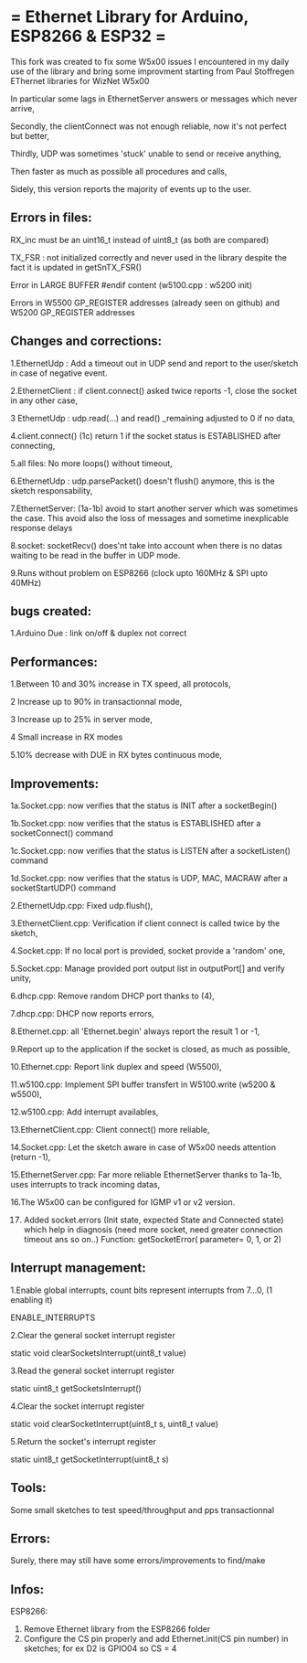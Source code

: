 = Ethernet Library for Arduino, ESP8266 & ESP32 =
=======================================================

This fork was created to fix some W5x00 issues I encountered in my daily use of the library and bring some improvment starting from Paul Stoffregen EThernet libraries for WizNet W5x00

In particular some lags in EthernetServer answers or messages which never arrive,

Secondly, the clientConnect was not enough reliable, now it's not perfect but better,

Thirdly, UDP was sometimes 'stuck' unable to send or receive anything,

Then faster as much as possible all procedures and calls,

Sidely, this version reports the majority of events up to the user.



Errors in files:
-----------------
RX_inc must be an uint16_t instead of uint8_t (as both are compared)

TX_FSR : not initialized correctly and never used in the library despite the fact it is updated in getSnTX_FSR()

Error in LARGE BUFFER #endif content (w5100.cpp : w5200 init)

Errors in W5500 GP_REGISTER addresses (already seen on github) and W5200 GP_REGISTER addresses


Changes and corrections:
------------------------
1.EthernetUdp : Add a timeout out in UDP send and report to the user/sketch in case of negative event.

2.EthernetClient : if client.connect() asked twice reports -1, close the socket in any other case,

3 EthernetUdp : udp.read(...) and read() _remaining adjusted to 0 if no data,

4.client.connect() (1c) return 1 if the socket status is ESTABLISHED after connecting,

5.all files: No more loops() without timeout,

6.EthernetUdp : udp.parsePacket() doesn't flush() anymore, this is the sketch responsability,

7.EthernetServer: (1a-1b) avoid to start another server which was sometimes the case. This avoid also the loss of messages and sometime inexplicable response delays

8.socket: socketRecv() does'nt take into account when there is no datas waiting to be read in the buffer in UDP mode.
    
9.Runs without problem on ESP8266 (clock upto 160MHz & SPI upto 40MHz)


bugs created:
-------------
1.Arduino Due : link on/off & duplex not correct


Performances:
-------------
1.Between 10 and 30% increase in TX speed, all protocols,

2 Increase up to 90% in transactionnal mode,

3 Increase up to 25% in server mode,

4 Small increase in RX modes

5.10% decrease with DUE in RX bytes continuous mode,


Improvements:
-------------
1a.Socket.cpp: now verifies that the status is INIT after a socketBegin()

1b.Socket.cpp: now verifies that the status is ESTABLISHED after a socketConnect() command

1c.Socket.cpp: now verifies that the status is LISTEN after a socketListen() command

1d.Socket.cpp: now verifies that the status is UDP, MAC, MACRAW after a socketStartUDP() command

2.EthernetUdp.cpp: Fixed udp.flush(),

3.EthernetClient.cpp: Verification if client connect is called twice by the sketch,

4.Socket.cpp: If no local port is provided, socket provide a 'random' one,

5.Socket.cpp: Manage provided port output list in outputPort[] and verify unity,

6.dhcp.cpp: Remove random DHCP port thanks to (4),

7.dhcp.cpp: DHCP now reports errors,

8.Ethernet.cpp: all 'Ethernet.begin' always report the result 1 or -1,

9.Report up to the application if the socket is closed, as much as possible,

10.Ethernet.cpp: Report link duplex and speed (W5500),

11.w5100.cpp: Implement SPI buffer transfert in W5100.write (w5200 & w5500),

12.w5100.cpp: Add interrupt availables,

13.EthernetClient.cpp: Client connect() more reliable,

14.Socket.cpp: Let the sketch aware in case of W5x00 needs attention (return -1),

15.EthernetServer.cpp: Far more reliable EthernetServer thanks to 1a-1b, uses interrupts to track incoming datas,

16.The W5x00 can be configured for IGMP v1 or v2 version.

17. Added socket.errors (Init state, expected State and Connected state) which help in diagnosis (need more socket, need greater connection timeout ans so on..)
	 Function: getSocketError( parameter= 0, 1, or 2)

Interrupt management:
---------------------
1.Enable global interrupts, count bits represent interrupts from 7...0, (1 enabling it)

  ENABLE_INTERRUPTS
  
2.Clear the general socket interrupt register

  static void clearSocketsInterrupt(uint8_t value)
  
3.Read the general socket interrupt register

  static uint8_t getSocketsInterrupt()
  
4.Clear the socket interrupt register

  static void clearSocketInterrupt(uint8_t s, uint8_t value)
  
5.Return the socket's interrupt register

  static uint8_t getSocketInterrupt(uint8_t s)
  
  
Tools:
------
Some small sketches to test speed/throughput and pps transactionnal


Errors:
-------
Surely, there may still have some errors/improvements to find/make

Infos:
-------
ESP8266:
1. Remove Ethernet library from the ESP8266 folder
2. Configure the CS pin properly and add Ethernet.init(CS pin number) in sketches; for ex D2 is GPIO04 so CS = 4